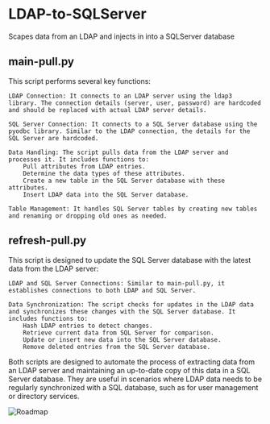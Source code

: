 # LDAP-to-SQLServer
Scapes data from an LDAP and injects in into a SQLServer database

## main-pull.py
This script performs several key functions:

    LDAP Connection: It connects to an LDAP server using the ldap3 library. The connection details (server, user, password) are hardcoded and should be replaced with actual LDAP server details.
    
    SQL Server Connection: It connects to a SQL Server database using the pyodbc library. Similar to the LDAP connection, the details for the SQL Server are hardcoded.
    
    Data Handling: The script pulls data from the LDAP server and processes it. It includes functions to:
        Pull attributes from LDAP entries.
        Determine the data types of these attributes.
        Create a new table in the SQL Server database with these attributes.
        Insert LDAP data into the SQL Server database.
        
    Table Management: It handles SQL Server tables by creating new tables and renaming or dropping old ones as needed.

## refresh-pull.py
This script is designed to update the SQL Server database with the latest data from the LDAP server:

    LDAP and SQL Server Connections: Similar to main-pull.py, it establishes connections to both LDAP and SQL Server.
    
    Data Synchronization: The script checks for updates in the LDAP data and synchronizes these changes with the SQL Server database. It includes functions to:
        Hash LDAP entries to detect changes.
        Retrieve current data from SQL Server for comparison.
        Update or insert new data into the SQL Server database.
        Remove deleted entries from the SQL Server database.

Both scripts are designed to automate the process of extracting data from an LDAP server and maintaining an up-to-date copy of this data in a SQL Server database. They are useful in scenarios where LDAP data needs to be regularly synchronized with a SQL database, such as for user management or directory services.


![Roadmap](https://showme.redstarplugin.com/d/d:XHLt4F6S)
